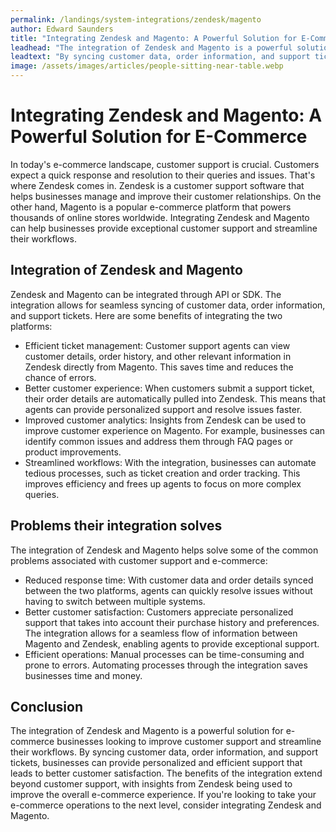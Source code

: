 ```yaml
---
permalink: /landings/system-integrations/zendesk/magento
author: Edward Saunders
title: "Integrating Zendesk and Magento: A Powerful Solution for E-Commerce"
leadhead: "The integration of Zendesk and Magento is a powerful solution for e-commerce businesses looking to improve customer support and streamline their workflows"
leadtext: "By syncing customer data, order information, and support tickets, businesses can provide personalized and efficient support that leads to better customer satisfaction. The benefits of the integration extend beyond customer support, with insights from Zendesk being used to improve the overall e-commerce experience. If you're looking to take your e-commerce operations to the next level, consider integrating Zendesk and Magento."
image: /assets/images/articles/people-sitting-near-table.webp
---
```

<div class="arttext">    <h1>Integrating Zendesk and Magento: A Powerful Solution for E-Commerce</h1>
    <p>In today's e-commerce landscape, customer support is crucial. Customers expect a quick response and resolution to their queries and issues. That's where Zendesk comes in. Zendesk is a customer support software that helps businesses manage and improve their customer relationships. On the other hand, Magento is a popular e-commerce platform that powers thousands of online stores worldwide. Integrating Zendesk and Magento can help businesses provide exceptional customer support and streamline their workflows.</p>
    <h2>Integration of Zendesk and Magento</h2>
    <p>Zendesk and Magento can be integrated through API or SDK. The integration allows for seamless syncing of customer data, order information, and support tickets. Here are some benefits of integrating the two platforms:</p>
    <ul>
      <li>Efficient ticket management: Customer support agents can view customer details, order history, and other relevant information in Zendesk directly from Magento. This saves time and reduces the chance of errors.</li>
      <li>Better customer experience: When customers submit a support ticket, their order details are automatically pulled into Zendesk. This means that agents can provide personalized support and resolve issues faster.</li>
      <li>Improved customer analytics: Insights from Zendesk can be used to improve customer experience on Magento. For example, businesses can identify common issues and address them through FAQ pages or product improvements.</li>
      <li>Streamlined workflows: With the integration, businesses can automate tedious processes, such as ticket creation and order tracking. This improves efficiency and frees up agents to focus on more complex queries.</li>
    </ul>
    <h2>Problems their integration solves</h2>
    <p>The integration of Zendesk and Magento helps solve some of the common problems associated with customer support and e-commerce:</p>
    <ul>
      <li>Reduced response time: With customer data and order details synced between the two platforms, agents can quickly resolve issues without having to switch between multiple systems.</li>
      <li>Better customer satisfaction: Customers appreciate personalized support that takes into account their purchase history and preferences. The integration allows for a seamless flow of information between Magento and Zendesk, enabling agents to provide exceptional support.</li>
      <li>Efficient operations: Manual processes can be time-consuming and prone to errors. Automating processes through the integration saves businesses time and money.</li>
    </ul>
    <h2>Conclusion</h2>
    <p>The integration of Zendesk and Magento is a powerful solution for e-commerce businesses looking to improve customer support and streamline their workflows. By syncing customer data, order information, and support tickets, businesses can provide personalized and efficient support that leads to better customer satisfaction. The benefits of the integration extend beyond customer support, with insights from Zendesk being used to improve the overall e-commerce experience. If you're looking to take your e-commerce operations to the next level, consider integrating Zendesk and Magento.</p>
</div>